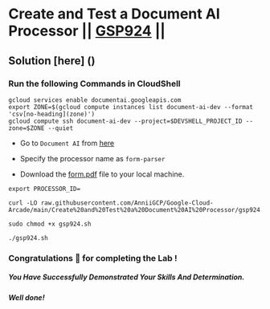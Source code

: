 # Create and Test a Document AI Processor || [GSP924](https://www.cloudskillsboost.google/focuses/21028?parent=catalog) ||

## Solution [here] ()

### Run the following Commands in CloudShell

```
gcloud services enable documentai.googleapis.com
export ZONE=$(gcloud compute instances list document-ai-dev --format 'csv[no-heading](zone)')
gcloud compute ssh document-ai-dev --project=$DEVSHELL_PROJECT_ID --zone=$ZONE --quiet
```

* Go to `Document AI` from [here](https://console.cloud.google.com/ai/document-ai?)

* Specify the processor name as `form-parser`

* Download the [form.pdf](https://storage.googleapis.com/cloud-training/document-ai/generic/form.pdf) file to your local machine.

```
export PROCESSOR_ID=
```

```
curl -LO raw.githubusercontent.com/AnniiGCP/Google-Cloud-Arcade/main/Create%20and%20Test%20a%20Document%20AI%20Processor/gsp924.sh

sudo chmod +x gsp924.sh

./gsp924.sh
```

### Congratulations 🎉 for completing the Lab !

##### *You Have Successfully Demonstrated Your Skills And Determination.*

#### *Well done!*

 

 
